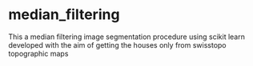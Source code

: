 # median_filtering
This a median filtering image segmentation procedure using scikit learn developed with the aim of getting the houses only from swisstopo topographic maps
